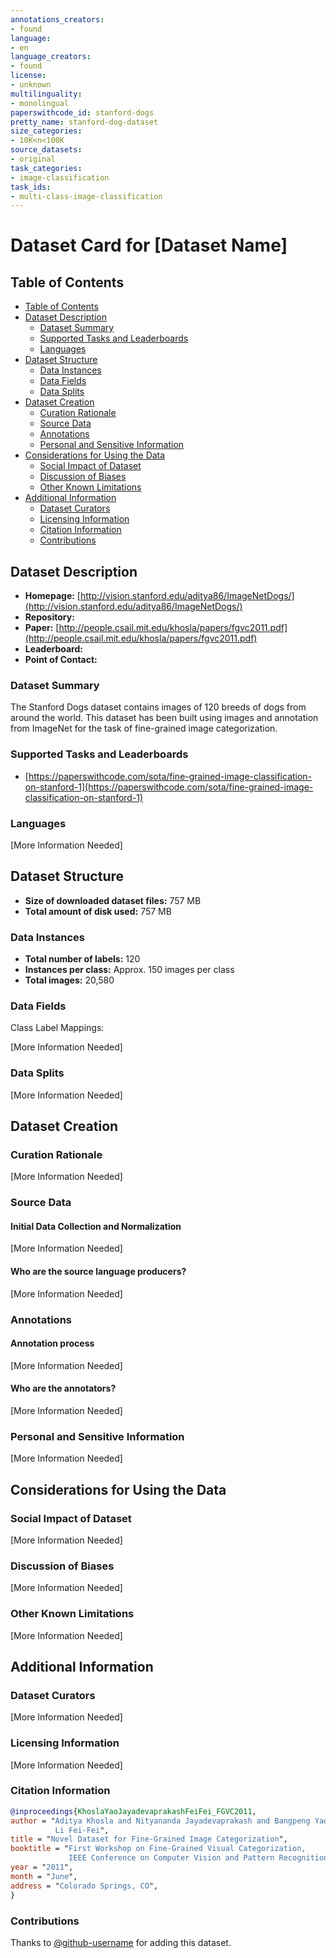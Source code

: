 ```yaml
---
annotations_creators:
- found
language: 
- en
language_creators:
- found
license:
- unknown
multilinguality:
- monolingual
paperswithcode_id: stanford-dogs
pretty_name: stanford-dog-dataset
size_categories:
- 10K<n<100K
source_datasets:
- original
task_categories:
- image-classification
task_ids:
- multi-class-image-classification
---
```


# Dataset Card for [Dataset Name]

## Table of Contents
- [Table of Contents](#table-of-contents)
- [Dataset Description](#dataset-description)
  - [Dataset Summary](#dataset-summary)
  - [Supported Tasks and Leaderboards](#supported-tasks-and-leaderboards)
  - [Languages](#languages)
- [Dataset Structure](#dataset-structure)
  - [Data Instances](#data-instances)
  - [Data Fields](#data-fields)
  - [Data Splits](#data-splits)
- [Dataset Creation](#dataset-creation)
  - [Curation Rationale](#curation-rationale)
  - [Source Data](#source-data)
  - [Annotations](#annotations)
  - [Personal and Sensitive Information](#personal-and-sensitive-information)
- [Considerations for Using the Data](#considerations-for-using-the-data)
  - [Social Impact of Dataset](#social-impact-of-dataset)
  - [Discussion of Biases](#discussion-of-biases)
  - [Other Known Limitations](#other-known-limitations)
- [Additional Information](#additional-information)
  - [Dataset Curators](#dataset-curators)
  - [Licensing Information](#licensing-information)
  - [Citation Information](#citation-information)
  - [Contributions](#contributions)

## Dataset Description

- **Homepage:** [http://vision.stanford.edu/aditya86/ImageNetDogs/](http://vision.stanford.edu/aditya86/ImageNetDogs/)
- **Repository:**
- **Paper:** [http://people.csail.mit.edu/khosla/papers/fgvc2011.pdf](http://people.csail.mit.edu/khosla/papers/fgvc2011.pdf)
- **Leaderboard:**
- **Point of Contact:**

### Dataset Summary

The Stanford Dogs dataset contains images of 120 breeds of dogs from around the world. This dataset has been built using images and annotation from ImageNet for the task of fine-grained image categorization.

### Supported Tasks and Leaderboards

- [https://paperswithcode.com/sota/fine-grained-image-classification-on-stanford-1](https://paperswithcode.com/sota/fine-grained-image-classification-on-stanford-1)

### Languages

[More Information Needed]

## Dataset Structure

- **Size of downloaded dataset files:** 757 MB
- **Total amount of disk used:** 757 MB

### Data Instances

- **Total number of labels:** 120
- **Instances per class:** Approx. 150 images per class
- **Total images:** 20,580

### Data Fields

Class Label Mappings:

[More Information Needed]

### Data Splits

[More Information Needed]

## Dataset Creation

### Curation Rationale

[More Information Needed]

### Source Data

#### Initial Data Collection and Normalization

[More Information Needed]

#### Who are the source language producers?

[More Information Needed]

### Annotations

#### Annotation process

[More Information Needed]

#### Who are the annotators?

[More Information Needed]

### Personal and Sensitive Information

[More Information Needed]

## Considerations for Using the Data

### Social Impact of Dataset

[More Information Needed]

### Discussion of Biases

[More Information Needed]

### Other Known Limitations

[More Information Needed]

## Additional Information

### Dataset Curators

[More Information Needed]

### Licensing Information

[More Information Needed]

### Citation Information

```bibtex
@inproceedings{KhoslaYaoJayadevaprakashFeiFei_FGVC2011,
author = "Aditya Khosla and Nityananda Jayadevaprakash and Bangpeng Yao and
          Li Fei-Fei",
title = "Novel Dataset for Fine-Grained Image Categorization",
booktitle = "First Workshop on Fine-Grained Visual Categorization,
             IEEE Conference on Computer Vision and Pattern Recognition",
year = "2011",
month = "June",
address = "Colorado Springs, CO",
}
```

### Contributions

Thanks to [@github-username](https://github.com/<github-username>) for adding this dataset.
